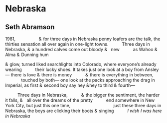 # Nebraska
## Seth Abramson
1981,
                  &  for three days in Nebraska
penny loafers are the talk, the thirties sensation
all over again in one-light towns.
          Three days in Nebraska,
&  a hundred calves come out bloody &   new
          as Wahoo &  Alma &  Dunning hum

&  glow, turned liked searchlights into
Colorado, where everyone’s already wearing
          their lucky shoes.
It takes just one look at a boy from Ansley—
there is love &  there is money
          &  there is everything in between,
             touched by both—
one look at the packs approaching the drag
in Imperial,
as first &  second boy say hey & hey to third
&  fourth—

          Three days in Nebraska,
          &  the bigger
the sentiment, the harder it falls, &    all over
the dreams of the pretty
          end somewhere in New York City,
but just this one time,
                                  just these three days
in Nebraska, the boys are clicking their boots
&  singing
          _I wish I was here in Nebraska_